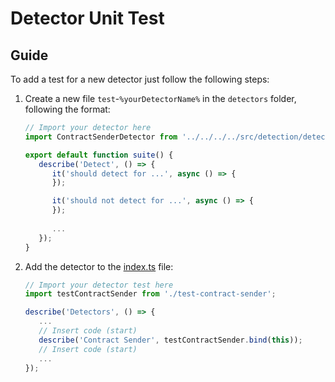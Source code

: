 # Detector Unit Test


## Guide
To add a test for a new detector just follow the following steps:

1. Create a new file `test`-`%yourDetectorName%` in the `detectors` folder, following the format:
   ```js
   // Import your detector here
   import ContractSenderDetector from '../../../../src/detection/detectors/contract-sender';

   export default function suite() {
      describe('Detect', () => {
         it('should detect for ...', async () => {
         });

         it('should not detect for ...', async () => {
         });
         
         ...
      });
   }
   ```

2. Add the detector to the [index.ts](./index.ts) file:
   ```js
   // Import your detector test here
   import testContractSender from './test-contract-sender';

   describe('Detectors', () => {
      ...
      // Insert code (start)
      describe('Contract Sender', testContractSender.bind(this));
      // Insert code (start)
      ...
   });
   ```

